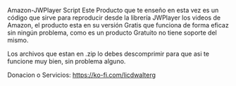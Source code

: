 Amazon-JWPlayer Script 
Este Producto que te enseño en esta vez es un código que sirve para reproducir desde la librería JWPlayer los videos de Amazon, el producto esta en su versión Gratis que funciona de forma eficaz sin ningún problema, como es un producto Gratuito no tiene soporte del mismo. 

Los archivos que estan en .zip lo debes descomprimir para que asi te funcione muy bien, sin problema alguno.

Donacion o Servicios: https://ko-fi.com/licdwalterg
